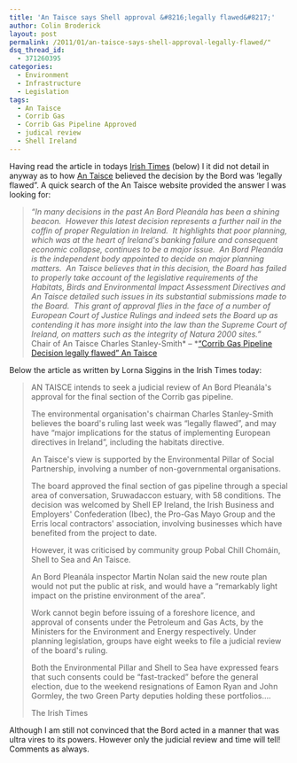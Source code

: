 ```yaml
---
title: 'An Taisce says Shell approval &#8216;legally flawed&#8217;'
author: Colin Broderick
layout: post
permalink: /2011/01/an-taisce-says-shell-approval-legally-flawed/"
dsq_thread_id:
  - 371260395
categories:
  - Environment
  - Infrastructure
  - Legislation
tags:
  - An Taisce
  - Corrib Gas
  - Corrib Gas Pipeline Approved
  - judical review
  - Shell Ireland
---
```

Having read the article in todays [Irish Times][1] (below) I it did not detail in anyway as to how [An Taisce][2] believed the decision by the Bord was &#8216;legally flawed&#8221;. A quick search of the An Taisce website provided the answer I was looking for:

> *“In many decisions in the past An Bord Pleanála has been a shining beacon.  However this latest decision represents a further nail in the coffin of proper Regulation in Ireland.  It highlights that poor planning, which was at the heart of Ireland's banking failure and consequent economic collapse, continues to be a major issue.  An Bord Pleanála is the independent body appointed to decide on major planning matters.  An Taisce believes that in this decision, the Board has failed to properly take account of the legislative requirements of the Habitats, Birds and Environmental Impact Assessment Directives and An Taisce detailed such issues in its substantial submissions made to the Board.  This grant of approval flies in the face of a number of European Court of Justice Rulings and indeed sets the Board up as contending it has more insight into the law than the Supreme Court of Ireland, on matters such as the integrity of Natura 2000 sites.”*  
> Chair of An Taisce Charles Stanley-Smith* &#8211; *[“Corrib Gas Pipeline Decision legally flawed” An Taisce][3]

Below the article as written by Lorna Siggins in the Irish Times today:

> AN TAISCE intends to seek a judicial review of An Bord Pleanála's approval for the final section of the Corrib gas pipeline.
> 
> The environmental organisation's chairman Charles Stanley-Smith believes the board's ruling last week was “legally flawed”, and may have “major implications for the status of implementing European directives in Ireland”, including the habitats directive.
> 
> An Taisce's view is supported by the Environmental Pillar of Social Partnership, involving a number of non-governmental organisations.
> 
> The board approved the final section of gas pipeline through a special area of conversation, Sruwadaccon estuary, with 58 conditions. The decision was welcomed by Shell EP Ireland, the Irish Business and Employers' Confederation (Ibec), the Pro-Gas Mayo Group and the Erris local contractors' association, involving businesses which have benefited from the project to date.
> 
> However, it was criticised by community group Pobal Chill Chomáin, Shell to Sea and An Taisce.
> 
> An Bord Pleanála inspector Martin Nolan said the new route plan would not put the public at risk, and would have a “remarkably light impact on the pristine environment of the area”.
> 
> Work cannot begin before issuing of a foreshore licence, and approval of consents under the Petroleum and Gas Acts, by the Ministers for the Environment and Energy respectively. Under planning legislation, groups have eight weeks to file a judicial review of the board's ruling.
> 
> Both the Environmental Pillar and Shell to Sea have expressed fears that such consents could be “fast-tracked” before the general election, due to the weekend resignations of Eamon Ryan and John Gormley, the two Green Party deputies holding these portfolios&#8230;.
> 
> The Irish Times

Although I am still not convinced that the Bord acted in a manner that was ultra vires to its powers. However only the judicial review and time will tell! Comments as always.



 [1]: http://irishtimes.com
 [2]: http://www.antaisce.ie/
 [3]: http://www.antaisce.ie/WhatsNow/News/AnTaisceRelatedNewsReleases/tabid/262/articleType/ArticleView/articleId/145/Corrib-Gas-Pipeline-Decision-legally-flawed-An-Taisce.aspx